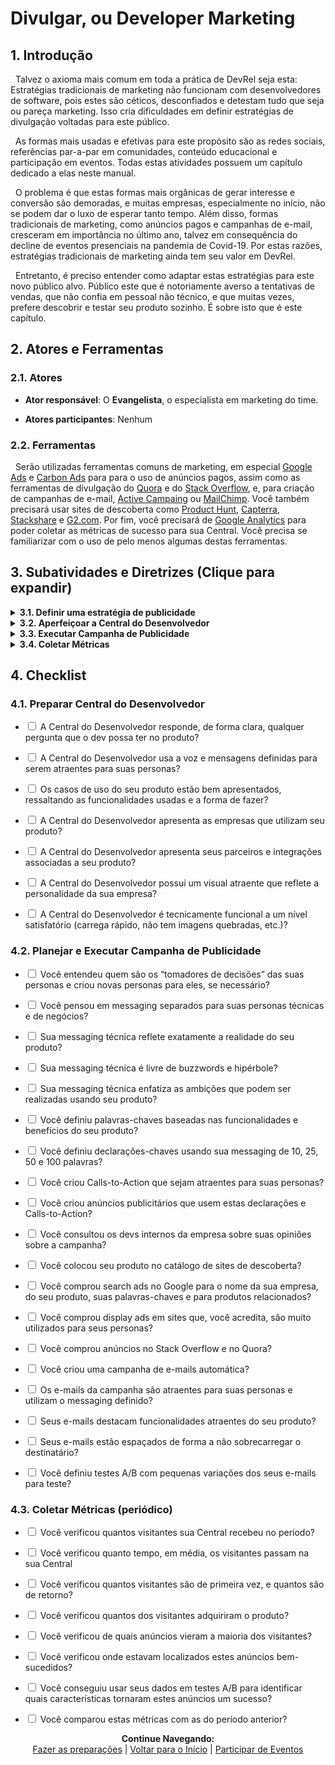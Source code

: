 # Divulgar, ou Developer Marketing

## 1. Introdução

&nbsp;&nbsp;Talvez o axioma mais comum em toda a prática de DevRel seja esta: Estratégias tradicionais de marketing não funcionam com desenvolvedores de software, pois estes são céticos, desconfiados e detestam tudo que seja ou pareça marketing. Isso cria dificuldades em definir estratégias de divulgação voltadas para este público.

&nbsp;&nbsp;As formas mais usadas e efetivas para este propósito são as redes sociais, referências par-a-par em comunidades, conteúdo educacional e participação em eventos. Todas estas atividades possuem um capítulo dedicado a elas neste manual.

&nbsp;&nbsp;O problema é que estas formas mais orgânicas de gerar interesse e conversão são demoradas, e muitas empresas, especialmente no início, não se podem dar o luxo de esperar tanto tempo. Além disso, formas tradicionais de marketing, como anúncios pagos e campanhas de e-mail, cresceram em importância no último ano, talvez em consequência do decline de eventos presenciais na pandemia de Covid-19. Por estas razões, estratégias tradicionais de marketing ainda tem seu valor em DevRel.

&nbsp;&nbsp;Entretanto, é preciso entender como adaptar estas estratégias para este novo público alvo. Público este que é notoriamente averso a tentativas de vendas, que não confia em pessoal não técnico, e que muitas vezes, prefere descobrir e testar seu produto sozinho. É sobre isto que é este capítulo.

## 2. Atores e Ferramentas

### 2.1. Atores

* **Ator responsável**: O **Evangelista**, o especialista em marketing do time. 

* **Atores participantes**: Nenhum

### 2.2. Ferramentas

&nbsp;&nbsp;Serão utilizadas ferramentas comuns de marketing, em especial [Google Ads](https://ads.google.com/home/) e [Carbon Ads](https://www.carbonads.net/) para para o uso de anúncios pagos, assim como as ferramentas de divulgação do [Quora](https://q.quoraforbusiness.com/business) e do [Stack Overflow](https://stackoverflowsolutions.com/advertising/), e, para criação de campanhas de e-mail, [Active Campaing](https://www.activecampaign.com/) ou [MailChimp](https://mailchimp.com/pt-br/). Você também precisará usar sites de descoberta como [Product Hunt](https://www.producthunt.com/), [Capterra](https://www.capterra.com/), [Stackshare](https://stackshare.io/) e [G2.com](https://www.g2.com/). Por fim, você precisará de [Google Analytics](https://analytics.google.com/analytics/web/provision/#/provision) para poder coletar as métricas de sucesso para sua Central. Você precisa se familiarizar com o uso de pelo menos algumas destas ferramentas.

## 3. Subatividades e Diretrizes (Clique para expandir)

<details>
<summary><strong>3.1. Definir uma estratégia de publicidade</strong></summary>
  <br>
  <br>
&nbsp;&nbsp;O primeiro passo para se criar qualquer estratégia de marketing é definir pra quem ela é direcionada. No capítulo passado, já cumprimos esta etapa ao segmentar seu público alvo e criar personas para representa-lo. Isto já irá te indicar as pessoas para quem deve direcionar seus esforços.
<br>
  <br>
&nbsp;&nbsp;Entretanto, existe um segmento a mais que deve considerar nesta atividade, e por isso, guardamos para este capítulo. Muitos dos devs para quem você precisa vender irão trabalhar em alguma empresa, e por mais que queiram usar seu produto, não são eles que tomam a decisão de usar os fundos da empresa para comprar uma solução.
<br>
  <br>
&nbsp;&nbsp;Você precisa entender quem são estes “tomadores de decisão” nas empresas alvo e criar personas para eles também. Se seu produto for primariamente de uso individual, quem decidirá comprar ou não, provavelmente será o próprio dev. Neste caso, você não precisa se preocupar com novas personas. Entretanto, se for uma ferramenta que poderia ter impacto em operações maiores da empresa, quem decidirá pode ser um gerente de departamento, um executivo ou o próprio CEO. Neste caso, essas novas personas de negócio são necessárias.
<br>
  <br>
&nbsp;&nbsp;Você agora tem dois grupos de personas para direcionar sua divulgação: os devs, personas técnicas, e os gerentes ou executivos, personas de negócios. Você precisará de estratégias diferentes para lidar com estes dois grupos em termos de messaging (forma de dizer alguma coisa) e canais de contato. Os executivos estão mais preocupados com custo, retorno de investimento e benefícios de negócios, e desinteressados em detalhes técnicos. Neste grupo, você pode usar táticas normais de marketing, então não entraremos em detalhes nele.
<br>
  <br>
&nbsp;&nbsp;Para devs você precisa pensar sua messaging de forma diferente. A primeira medida a tomar é eliminar todo o linguajar publicitário tradicional. Evite hipérbole e frases chamativas e sensacionalistas (por exemplo: “A ferramenta número um para tal coisa”). Devs apreciam mensagens claras, diretas e modestas, que digam explicitamente o que é o produto e, o mais importante, responda à pergunta “Isso é útil pra mim?”. 
<br>
  <br>
&nbsp;&nbsp;É importante ser rigidamente fatual. Qualquer promessa distorcida e exagerada vai ser imediatamente detectada assim que o dev começar a examinar seu produto, e a notícia se espalhará. Os esforços de todo o time de DevRel dependem da confiança que os devs têm em seu produto, então não a traia.
<br>
  <br>
&nbsp;&nbsp;Devs respondem mais a mensageiros com quem podem se relacionar, isto é, outros devs. Parte da desconfiança em relação a publicitários vem da ideia de que estes tentam vender uma coisa que não entendem de fato. Certifique-se de que sua messaging passe a ideia de que você é uma pessoa com plena ciência das complexidades técnicas do produto e da função. Estabeleça um tom mais íntimo nas suas mensagens; procure usar a segunda pessoa do singular, escrevendo como se estivesse falando com uma pessoa específica; uma de suas personas.
<br>
  <br>
&nbsp;&nbsp;Devs são ambiciosos e motivados não só pela vontade de facilitar seu trabalho, mas também pelas coisas que podem criar. Destaque isso nas suas mensagens; exemplifique os tipos de projeto que podem ser criados com sua ferramenta. Se já tiver usuários ativos, use suas histórias reais para isso.
<br>
  <br>
&nbsp;&nbsp;Pense em palavras-chaves para utilizar nas suas mensagens. Estas são as palavras que você constantemente usará em sua publicidade para descrever o produto para potenciais clientes. Estas palavras podem descrever funcionalidades do produto, ou podem se referir a benefícios do seu uso. Você precisará dos dois tipos, mas foque mais em funcionalidades, e também nas palavras que indicam o diferencial do seu produto.
<br>
  <br>
&nbsp;&nbsp;Com todos estes conceitos em mente, você precisará criar as “declarações-chave”, isto é, as frases ou textos que você usará em seus anúncios, e-mails, campanhas, etc. Estas declarações devem obedecer a todos, ou a boa parte, dos princípios ditos neste capítulo. Escreva uma declaração curta, de cerca de dez palavras, para ser seu slogan, e outras de vinte e cinco, cinquenta e cem palavras, para usar em outros potenciais canais.
<br>
  <br>
&nbsp;&nbsp;Pense também em frases para usar como Calls-to-Action, ou CTAs, isto é, a frase que em que você irá encorajar o leitor a fazer alguma coisa; em geral, clicar no anúncio ou visitar seu site. Lembre-se, devs são motivados por suas ambições de criação, e se interessam por ferramentas que são rápidas de conseguir e fáceis de usar. Então, crie uma CTA que enfatize estes aspectos, dizendo-lhes para criar o que querem, assim que clicarem em seu anúncio.
<br>
  <br>
&nbsp;&nbsp;Quando tiver criado mensagens e planejado anúncios satisfatórios, entre em contato com os desenvolvedores de software da sua empresa e peça suas opiniões. Pergunte se os anúncios estão aceitáveis e convidativos, e pergunte, também quais são seus canais favoritos para encontrar informação e descobrir novos produtos. Isso será importante para os próximos passos.
<br>
  <br>
  </details>

  <details>
<summary><strong>3.2. Aperfeiçoar a Central do Desenvolvedor</strong></summary>
  <br>
  <br>
 &nbsp;&nbsp;<a href="https://pedrowagner.github.io/DevRel/Passos/Preparacoes">No capítulo anterior</a>, discutimos a Central do Desenvolvedor superficialmente; o que ela é, e o que precisa ter. Neste capítulo, entramos em mais detalhes sobre como torna-la a ferramenta de conversão perfeita.
  <br>
  <br>
&nbsp;&nbsp;Todos os seus esforços de publicidade terão o objetivo de direcionar o dev para sua Central do Desenvolvedor. Este é o momento em que o dev irá se inteirar do seu produto e decidir se irá usá-lo ou não. Portanto, sua Central, ou mais especificamente, a página do seu produto, precisa ser inteiramente planejada de forma a maximizar a taxa de conversão dos visitantes.
  <br>
  <br>
&nbsp;&nbsp;O dev precisa entrar na página e descobrir, em alguns segundos, as respostas para qualquer pergunta que possa ter. A página precisa dizer, de forma bem clara e direta, o que é o produto, para que ele pode ser usado, quais funcionalidades e tecnologias ele emprega, quais integrações são suportadas, e quais os benefícios de usá-lo. Aqui, você pode usar as “declarações-chaves” mais longas. Aproveite também para destacar funcionalidades interessantes, mas que não são imediatamente visíveis ao usar o produto.
  <br>
  <br>
&nbsp;&nbsp;Não são apenas as coisas boas que você precisa destacar na sua página. Você também precisa deixar claras as limitações do seu produto, os requerimentos técnicos e seu modelo de pagamento. Estas informações dirão ao dev se esta é a ferramenta certa para seu problema e se ele poderá usá-la. Se ele não encontrar estas informações rapidamente, ele irá assumir o pior e ir embora.
  <br>
  <br>
&nbsp;&nbsp;Uma boa forma de apresentar o valor de seu produto é apresentar seus casos de uso na forma de uma lista interativa. Por exemplo, você pode separar sua página em abas, claramente visíveis, cada uma apresentando um caso de uso diferente. Nestas abas você apresenta o caso, indica as funcionalidades que o tornam possível, apresentam um passo-a-passo breve e superficial de como realizá-lo e uma imagem, vídeo ou gif demonstrando seu funcionamento.
  <br>
  <br>
&nbsp;&nbsp;Crie também uma seção na página (ou uma aba, se estiver usando este modelo) em que você apresenta as empresas que usam seu produto, ou que são suas parceiras comerciais. Ter nomes conhecidos associados a você aumenta sua credibilidade nos olhos dos compradores.
  <br>
  <br>
&nbsp;&nbsp;Nesta mesma área você pode listar as integrações e plug-ins disponíveis para seu produto. Seus compradores, técnicos ou executivos, se sentirão mais inclinados a testar seu produto se souberem que ele é compatível com alguma ferramenta que já usam.
  <br>
  <br>
&nbsp;&nbsp;É óbvio, porém ainda importante suficiente para ressaltar, que sua Central e páginas do produto devem estar apresentáveis e funcionais. Estabeleça um visual atraente e profissional para a página, e garanta que ela não apresenta falhas, não é lenta para carregar, etc. Mesmo que estes detalhes não sejam sua responsabilidade, garanta que eles sejam realizados por quem for. Se um dev notar que nem sua página de vendas funciona direito, ele não terá confiança nas capacidades técnicas da sua empresa.
<br>
  <br>
  </details>
  
  <details>
<summary><strong>3.3. Executar Campanha de Publicidade</strong></summary>
  <br>
  <br>
&nbsp;&nbsp;Com sua Central pronta, você está preparado para guiar qualquer visitante na direção da aquisição. Entretanto, para que os devs visitem sua Central, eles precisam descobri-la. Como dito anteriormente, as melhores formas de divulgação são descritas em outros capítulos, mas você ainda suplementar estas atividades com estratégias tradicionais de publicidade, especialmente no início. Neste capítulo, focamos em duas formas principais: anúncios online, e campanhas de e-mail.
  <br>
  <br>
&nbsp;&nbsp;Antes de começar a divulgar, entretanto, você pode dar um primeiro passo simples e listar seu produto em sites de descoberta, como Product Hunt, Capterra, Stackshare e G2.com. Colocar seu produto nestes catálogos requer pouco esforço e investimento, e tê-los lá irá passivamente alcançando novos devs.
  <br>
  <br>
&nbsp;&nbsp;A forma principal que devs descobrem novos produtos é através de ferramentas de busca, principalmente o Google. Existem duas formas principais com que um site possa aparecer como um dos resultados principais do Google: através de Search Engine Optimization, ou SEO, e como um anúncio pago.
  <br>
  <br>
&nbsp;&nbsp;SEO faz com que um site apareça organicamente como um resultado para uma busca. Os esforços feitos pelas diversas atividades neste manual irão naturalmente melhorar o SEO do seu site, mas, de um modo geral, o jeito de fazer isso é usar suas palavras-chaves no seu site, e ter várias referências a ele pela internet.
  <br>
  <br>
&nbsp;&nbsp;Anúncios pagos, feitos através de uma conta no Google Ads, são uma forma mais rápida e artificial de fazer isso, e o nosso foco neste capítulo. Anúncios pagos também vêm em duas formas: search ads e display ads.
  <br>
  <br>
&nbsp;&nbsp;Comprar um search ad significa adicionar o seu site como um resultado principal para um ou mais termos específicos. No seu caso, os termos que precisa comprar são o nome da sua empresa e produto, as palavras-chaves definidas previamente, e o nome de produtos relacionados, incluindo não só suas integrações como seus competidores.
  <br>
  <br>
&nbsp;&nbsp;Display ads por outro lado, são anúncios que aparecem nos sites conectados ao Google. Estes anúncios são bons para alcançar pessoas que não estão necessariamente procurando por seu produto. O Google permite que você escolha em quais sites você quer colocar seus anúncios, então, escolha aqueles que você acredita que são frequentemente visitados por suas personas. Carbons Ads é uma outra boa ferramenta alternativa para se criar Display ads.
  <br>
  <br>
&nbsp;&nbsp;Outros sites recomendados onde você pode promover seus anúncios são o Stack Overflow, para público técnico, e Quora, para público geral. Estes sites são muito frequentados por pessoas buscando soluções para seus problemas, e você pode apresentar seu produto como uma delas. Ambos os sites oferecem ferramentas para criar anúncios, e recomendamos que você os explore como opções.
  <br>
  <br>
&nbsp;&nbsp;Seja onde for que você colocar seus anúncios, opte sempre que possível por Native Advertising. Este é um tipo de anúncio que se mistura naturalmente com o conteúdo de uma página, aparecendo de forma menos intrusiva a um visitante. Todos os seus anúncios devem direcionar quem clicar para sua Central ou outra página relevante. Eles devem ser rastreáveis, para que você possa descobrir de onde veio cada visitante ao seu site, te permitindo saber quais anúncios estão funcionando melhor.
  <br>
  <br>
&nbsp;&nbsp;A outra estratégia principal para divulgação são campanhas de e-mail, ou newsletters. Uma vez que você capta o e-mail de um potencial cliente você pode começar a mandar mensagens estratégicas para ele. Use programas como Active Campaing e MailChimp para criar uma campanha automatizada que use fluxos especializados para diferentes tipos de usuários.
  <br>
  <br>
&nbsp;&nbsp;Os e-mails que você mandar devem ser atraentes, profissionais e utilizar a messaging definida nas seções anteriores. Em cada e-mail da corrente, destaque uma funcionalidade ou caso de uso, apresentando-os de forma parecida como a usada pela sua Central do Desenvolvedor.
  <br>
  <br>
&nbsp;&nbsp;Não sobrecarregue seu destinatário com e-mails, mande-os de forma cada vez mais espaçada. Por exemplo, o segundo e-mail pode vir um dia depois do primeiro, o terceiro três dias depois, o quarto cinco dias depois, etc.
  <br>
  <br>
&nbsp;&nbsp;À medida que o número de inscritos vai crescendo você pode separá-los segundo alguns critérios e criar campanhas separadas para cada um deles. Estes critérios podem ser regiões geográficas, tipo de empresa em que trabalha, função, e qualquer outro que achar relevante.
  <br>
  <br>
&nbsp;&nbsp;Você também pode criar campanhas separadas para devs em diferentes estágios da Jornada do Desenvolvedor. Devs em estágio de Avaliação podem receber e-mails apresentando as funcionalidades do produto; devs em estágio de Aprendizado podem receber links para a documentação, blogs e tutoriais; devs que não entram na sua comunidade há um tempo podem receber lembretes, etc.
  <br>
  <br>
&nbsp;&nbsp;Use testes A/B na sua campanha para aprender a otimizá-la. Mande e-mails variando levemente o assunto, o visual e a hora de envio. Use estes testes para descobrir quais mensagens são melhores em incentivar seus destinatários a clicar o link.
  <br>
  <br>
&nbsp;&nbsp;Estas vão ser as formas principais que você alcança novos compradores potencias de forma artificial. Entretanto, como dito repetidamente, devs irão preferir comprar um produto recomendado por outro dev e não por um anúncio. Este tipo de referência virá como um resultado longo-prazo do esforço combinado de todo o seu time, mas você pode já começar a trabalhar nisso participando de fóruns e comunidades externos, preferencialmente aqueles frequentados por suas personas ou recomendado pelos seus devs internos.
  <br>
  <br>
&nbsp;&nbsp;Nestas comunidades, você não deve divulgar seu produto, mas simplesmente participar, tornar-se conhecido. Use esta oportunidade para procurar potenciais parceiros. Através das relações criadas por meio disto, você gradualmente irá conseguir espalhar a palavra de sua empresa de forma orgânica.
  <br>
  <br>
</details>

<details>
<summary><strong>3.4. Coletar Métricas</strong></summary>
  <br>
  <br>
&nbsp;&nbsp;Medir o sucesso de uma campanha publicitária é simples, e um processo já conhecido por qualquer um com experiência no assunto.
<br>
  <br>
&nbsp;&nbsp;O principal é medir o tráfego na sua Central do Desenvolvedor. Este tráfego não é somente o número de visitantes, mas o quanto tempo estes visitantes permanecem no site, quantos destes visitantes são novos ou antigos, e qual porcentagem destes visitantes de fato baixam ou compram o produto.
<br>
  <br>
&nbsp;&nbsp;Isto irá demonstrar o retorno dos seus esforços, mas para entender quais estão funcionando melhor, você precisa saber de onde esses visitantes estão vindo. Verifique o rastreio dos seus anúncios para saber quais deles estão trazendo mais visitantes, onde estes anúncios bem-sucedidos estão sendo encontrados, e quais anúncios contribuem uma taxa maior de conversão.
<br>
  <br>
&nbsp;&nbsp;Esta informação te dirá qual conteúdo é mais atraente para seus devs, e, portanto, em qual deve focar no futuro.
<br>
  <br>
</details>


## 4. Checklist

### 4.1.	Preparar Central do Desenvolvedor

- <input type="checkbox" name="uchk">	A Central do Desenvolvedor responde, de forma clara, qualquer pergunta que o dev possa ter no produto?

- <input type="checkbox" name="uchk">	A Central do Desenvolvedor usa a voz e mensagens definidas para serem atraentes para suas personas?

- <input type="checkbox" name="uchk">	Os casos de uso do seu produto estão bem apresentados, ressaltando as funcionalidades usadas e a forma de fazer?

- <input type="checkbox" name="uchk">	A Central do Desenvolvedor apresenta as empresas que utilizam seu produto?

- <input type="checkbox" name="uchk">	A Central do Desenvolvedor apresenta seus parceiros e integrações associadas a seu produto?

- <input type="checkbox" name="uchk">	A Central do Desenvolvedor possui um visual atraente que reflete a personalidade da sua empresa?

- <input type="checkbox" name="uchk">	A Central do Desenvolvedor é tecnicamente funcional a um nível satisfatório (carrega rápido, não tem imagens quebradas, etc.)?

### 4.2.	Planejar e Executar Campanha de Publicidade

- <input type="checkbox" name="uchk">	Você entendeu quem são os “tomadores de decisões” das suas personas e criou novas personas para eles, se necessário?

- <input type="checkbox" name="uchk">	Você pensou em messaging separados para suas personas técnicas e de negócios?

- <input type="checkbox" name="uchk">	Sua messaging técnica reflete exatamente a realidade do seu produto?

- <input type="checkbox" name="uchk">	Sua messaging técnica é livre de buzzwords e hipérbole?

- <input type="checkbox" name="uchk">	Sua messaging técnica enfatiza as ambições que podem ser realizadas usando seu produto?

- <input type="checkbox" name="uchk">	Você definiu palavras-chaves baseadas nas funcionalidades e benefícios do seu produto?

- <input type="checkbox" name="uchk">	Você definiu declarações-chaves usando sua messaging de 10, 25, 50 e 100 palavras?

- <input type="checkbox" name="uchk">	Você criou Calls-to-Action que sejam atraentes para suas personas?

- <input type="checkbox" name="uchk">	Você criou anúncios publicitários que usem estas declarações e Calls-to-Action?

- <input type="checkbox" name="uchk">	Você consultou os devs internos da empresa sobre suas opiniões sobre a campanha?

- <input type="checkbox" name="uchk">	Você colocou seu produto no catálogo de sites de descoberta?

- <input type="checkbox" name="uchk">	Você comprou search ads no Google para o nome da sua empresa, do seu produto, suas palavras-chaves e para produtos relacionados?

- <input type="checkbox" name="uchk">	Você comprou display ads em sites que, você acredita, são muito utilizados para seus personas?

- <input type="checkbox" name="uchk">	Você comprou anúncios no Stack Overflow e no Quora?

- <input type="checkbox" name="uchk">	Você criou uma campanha de e-mails automática?

- <input type="checkbox" name="uchk">	Os e-mails da campanha são atraentes para suas personas e utilizam o messaging definido?

- <input type="checkbox" name="uchk">	Seus e-mails destacam funcionalidades atraentes do seu produto?

- <input type="checkbox" name="uchk">	Seus e-mails estão espaçados de forma a não sobrecarregar o destinatário?

- <input type="checkbox" name="uchk">	Você definiu testes A/B com pequenas variações dos seus e-mails para teste?


### 4.3.	Coletar Métricas (periódico)

- <input type="checkbox" name="uchk">	Você verificou quantos visitantes sua Central recebeu no período?

- <input type="checkbox" name="uchk">	Você verificou quanto tempo, em média, os visitantes passam na sua Central

- <input type="checkbox" name="uchk">	Você verificou quantos visitantes são de primeira vez, e quantos são de retorno?

- <input type="checkbox" name="uchk">	Você verificou quantos dos visitantes adquiriram o produto?

- <input type="checkbox" name="uchk">	Você verificou de quais anúncios vieram a maioria dos visitantes?

- <input type="checkbox" name="uchk">	Você verificou onde estavam localizados estes anúncios bem-sucedidos?

- <input type="checkbox" name="uchk">	Você conseguiu usar seus dados em testes A/B para identificar quais características tornaram estes anúncios um sucesso?

- <input type="checkbox" name="uchk">	Você comparou estas métricas com as do período anterior?

<p align="center">
  <b>Continue Navegando:</b><br>
  <a href="https://pedrowagner.github.io/DevRel/Passos/Preparacoes">Fazer as preparações</a> |
  <a href="https://pedrowagner.github.io/DevRel/Inicial">Voltar para o Início</a> |
  <a href="https://pedrowagner.github.io/DevRel/Atividades/Eventos">Participar de Eventos</a>
</p>
